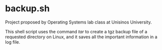 # backup.sh
Project proposed by Operating Systems lab class at Unisinos University.

This shell script uses the command *tar* to create a tgz backup file of a requested directory on Linux, and it saves all the important information in a log file.
